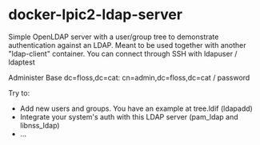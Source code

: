 # docker-lpic2-ldap-server

Simple OpenLDAP server with a user/group tree to demonstrate authentication against an LDAP.
Meant to be used together with another "ldap-client" container.
You can connect through SSH with ldapuser / ldaptest

Administer Base dc=floss,dc=cat:
cn=admin,dc=floss,dc=cat / password

Try to:

- Add new users and groups. You have an example at tree.ldif (ldapadd)
- Integrate your system's auth with this LDAP server (pam_ldap and libnss_ldap)
- ...
